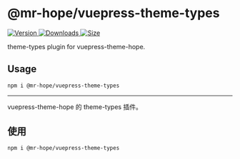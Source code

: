 # @mr-hope/vuepress-theme-types

[![Version](https://img.shields.io/npm/v/@mr-hope/vuepress-theme-types.svg?style=flat-square&logo=npm) ![Downloads](https://img.shields.io/npm/dm/@mr-hope/vuepress-theme-types.svg?style=flat-square&logo=npm) ![Size](https://img.shields.io/bundlephobia/min/@mr-hope/vuepress-theme-types?style=flat-square&logo=npm)](https://www.npmjs.com/package/@mr-hope/vuepress-theme-types)

theme-types plugin for vuepress-theme-hope.

## Usage

```bash
npm i @mr-hope/vuepress-theme-types
```

---

vuepress-theme-hope 的 theme-types 插件。

## 使用

```bash
npm i @mr-hope/vuepress-theme-types
```
